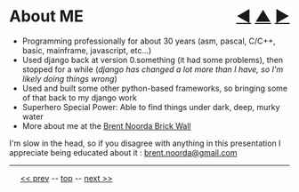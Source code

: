 About ME <span style="float:right;">[&#x25C0;](01.md) [&#x25B2;](../README.md) [&#x25BA;](03.md)</span>
=========

* Programming professionally for about 30 years (asm, pascal, C/C++, basic, mainframe, javascript, etc...)
* Used django back at version 0.something (it had some problems), then stopped for a while
(*django has changed a lot more than I have, so I'm likely doing things wrong*)
* Used and built some other python-based frameworks, so bringing some of that back to my django work
* Superhero Special Power: Able to find things under dark, deep, murky water
* More about me at the [Brent Noorda Brick Wall](http://dl.dropbox.com/u/41075/brentnoorda/index.html)

I'm slow in the head, so if you disagree with anything in this presentation I appreciate being educated about it : [brent.noorda@gmail.com](mailto:brent.noorda@gmail.com)

------

&nbsp;&nbsp;&nbsp;&nbsp; [&lt;&lt; prev](01.md) -- [top](../README.md) -- [next &gt;&gt;](03.md)